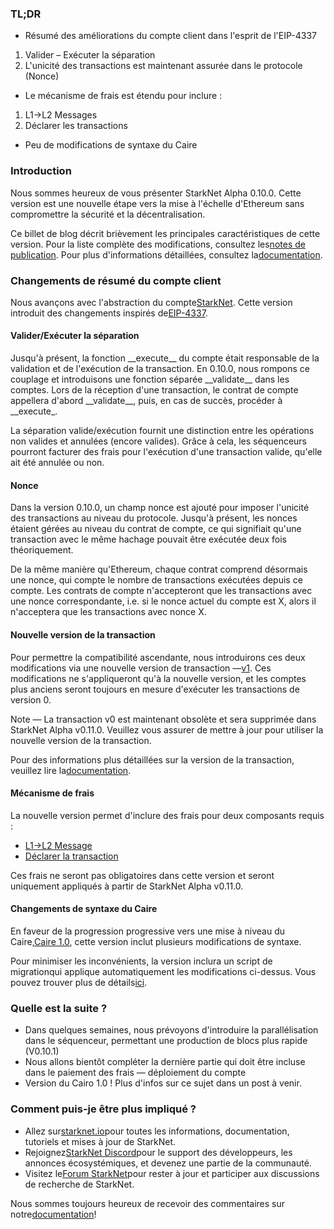 ### TL;DR

* Résumé des améliorations du compte client dans l'esprit de l'EIP-4337

1. Valider – Exécuter la séparation
2. L'unicité des transactions est maintenant assurée dans le protocole (Nonce)

* Le mécanisme de frais est étendu pour inclure :

1. L1→L2 Messages
2. Déclarer les transactions

* Peu de modifications de syntaxe du Caire

### Introduction

Nous sommes heureux de vous présenter StarkNet Alpha 0.10.0. Cette version est une nouvelle étape vers la mise à l'échelle d'Ethereum sans compromettre la sécurité et la décentralisation.

Ce billet de blog décrit brièvement les principales caractéristiques de cette version. Pour la liste complète des modifications, consultez les[notes de publication](https://github.com/starkware-libs/cairo-lang/releases). Pour plus d'informations détaillées, consultez la[documentation](https://docs.starknet.io/).

### Changements de résumé du compte client

Nous avançons avec l'abstraction du compte[StarkNet](https://community.starknet.io/t/starknet-account-abstraction-model-part-1/781). Cette version introduit des changements inspirés de[EIP-4337](https://eips.ethereum.org/EIPS/eip-4337).

#### Valider/Exécuter la séparation

Jusqu'à présent, la fonction \_\_execute\_\_ du compte était responsable de la validation et de l'exécution de la transaction. En 0.10.0, nous rompons ce couplage et introduisons une fonction séparée \_\_validate\_\_ dans les comptes. Lors de la réception d'une transaction, le contrat de compte appellera d'abord \_\_validate\_\_, puis, en cas de succès, procéder à \_\_execute\_.

La séparation valide/exécution fournit une distinction entre les opérations non valides et annulées (encore valides). Grâce à cela, les séquenceurs pourront facturer des frais pour l'exécution d'une transaction valide, qu'elle ait été annulée ou non.

#### Nonce

Dans la version 0.10.0, un champ nonce est ajouté pour imposer l'unicité des transactions au niveau du protocole. Jusqu'à présent, les nonces étaient gérées au niveau du contrat de compte, ce qui signifiait qu'une transaction avec le même hachage pouvait être exécutée deux fois théoriquement.

De la même manière qu'Ethereum, chaque contrat comprend désormais une nonce, qui compte le nombre de transactions exécutées depuis ce compte. Les contrats de compte n'accepteront que les transactions avec une nonce correspondante, i.e. si le nonce actuel du compte est X, alors il n'acceptera que les transactions avec nonce X.

#### Nouvelle version de la transaction

Pour permettre la compatibilité ascendante, nous introduirons ces deux modifications via une nouvelle version de transaction —[v1](https://docs.starknet.io/docs/Blocks/transactions/#invoke-transaction-version-1%5C). Ces modifications ne s'appliqueront qu'à la nouvelle version, et les comptes plus anciens seront toujours en mesure d'exécuter les transactions de version 0.

Note — La transaction v0 est maintenant obsolète et sera supprimée dans StarkNet Alpha v0.11.0. Veuillez vous assurer de mettre à jour pour utiliser la nouvelle version de la transaction.

Pour des informations plus détaillées sur la version de la transaction, veuillez lire la[documentation](https://docs.starknet.io/docs/Blocks/transactions/#invoke-transaction-version-1%5C).

#### Mécanisme de frais

La nouvelle version permet d'inclure des frais pour deux composants requis :

* [L1→L2 Message](https://docs.starknet.io/docs/L1-L2%20Communication/messaging-mechanism#l1--l2-message-fees)
* [Déclarer la transaction](https://docs.starknet.io/docs/Blocks/transactions#declare-transaction)

Ces frais ne seront pas obligatoires dans cette version et seront uniquement appliqués à partir de StarkNet Alpha v0.11.0.

#### Changements de syntaxe du Caire

En faveur de la progression progressive vers une mise à niveau du Caire,[Caire 1.0](https://www.youtube.com/watch?v=Ny4Rv6ztINU), cette version inclut plusieurs modifications de syntaxe.

Pour minimiser les inconvénients, la version inclura un script de migration[](https://www.youtube.com/watch?v=kXs59zaQrsc)qui applique automatiquement les modifications ci-dessus. Vous pouvez trouver plus de détails[ici](https://github.com/starkware-libs/cairo-lang/releases).

### Quelle est la suite ?

* Dans quelques semaines, nous prévoyons d'introduire la parallélisation dans le séquenceur, permettant une production de blocs plus rapide (V0.10.1)
* Nous allons bientôt compléter la dernière partie qui doit être incluse dans le paiement des frais — déploiement du compte
* Version du Cairo 1.0 ! Plus d'infos sur ce sujet dans un post à venir.

### Comment puis-je être plus impliqué ?

* Allez sur[starknet.io](https://starknet.io/)pour toutes les informations, documentation, tutoriels et mises à jour de StarkNet.
* Rejoignez[StarkNet Discord](http://starknet.io/discord)pour le support des développeurs, les annonces écosystémiques, et devenez une partie de la communauté.
* Visitez le[Forum StarkNet](http://community.starknet.io/)pour rester à jour et participer aux discussions de recherche de StarkNet.

Nous sommes toujours heureux de recevoir des commentaires sur notre[documentation](https://docs.starknet.io/)!